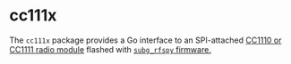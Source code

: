 # cc111x

The `cc111x` package provides a Go interface to an SPI-attached
[CC1110 or CC1111 radio module](http://www.ti.com/product/cc1110-cc1111)
flashed with [`subg_rfspy` firmware.](https://github.com/ps2/subg_rfspy)
